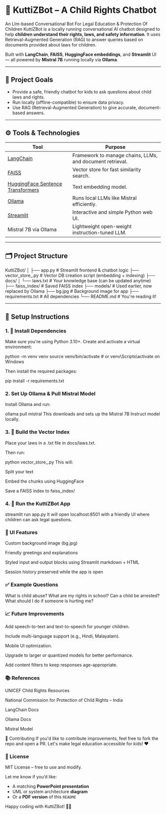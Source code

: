 
# 🤖 KuttiZBot – A Child Rights Chatbot
An Llm-based Conversational Bot For Legal Education &amp; Protection Of Children
KuttiZBot is a locally running conversational AI chatbot designed to help **children understand their rights, laws, and safety information**. It uses Retrieval-Augmented Generation (RAG) to answer queries based on documents provided about laws for children.

Built with **LangChain**, **FAISS**, **HuggingFace embeddings**, and **Streamlit** UI — all powered by **Mistral 7B** running locally via **Ollama**.

---

## 🧠 Project Goals

- Provide a safe, friendly chatbot for kids to ask questions about child laws and rights.
- Run locally (offline-compatible) to ensure data privacy.
- Use RAG (Retrieval-Augmented Generation) to give accurate, document-based answers.

---

## ⚙️ Tools & Technologies

| Tool                | Purpose                                                                 |
|---------------------|-------------------------------------------------------------------------|
| [LangChain](https://www.langchain.com/) | Framework to manage chains, LLMs, and document retrieval.       |
| [FAISS](https://github.com/facebookresearch/faiss)         | Vector store for fast similarity search.                        |
| [HuggingFace Sentence Transformers](https://www.sbert.net/) | Text embedding model.                                           |
| [Ollama](https://ollama.com)            | Runs local LLMs like Mistral efficiently.                      |
| [Streamlit](https://streamlit.io/)      | Interactive and simple Python web UI.                          |
| Mistral 7B via Ollama                   | Lightweight open-weight instruction-tuned LLM.                 |

---

## 🗂️ Project Structure
KuttiZBot/
│
├── app.py # Streamlit frontend & chatbot logic
├── vector_store_.py # Vector DB creation script (embedding + indexing)
├── docs/
│ └── laws.txt # Your knowledge base (can be updated anytime)
├── faiss_index/ # Saved FAISS index
├── models/ # Used earlier, now replaced by Ollama
├── bg.jpg # Background image for app
├── requirements.txt # All dependencies
└── README.md # You're reading it!




---

## 🚀 Setup Instructions

### 1. 🔧 Install Dependencies

Make sure you're using Python 3.10+. Create and activate a virtual environment:


python -m venv venv
source venv/bin/activate  # or venv\Scripts\activate on Windows


Then install the required packages:

pip install -r requirements.txt


### 2. Set Up Ollama & Pull Mistral Model
Install Ollama and run:



ollama pull mistral
This downloads and sets up the Mistral 7B Instruct model locally.

### 3. 🧠 Build the Vector Index
Place your laws in a .txt file in docs/laws.txt.

Then run:

python vector_store_.py
This will:

Split your text

Embed the chunks using HuggingFace

Save a FAISS index to faiss_index/

### 4. 🧒 Run the KuttiZBot App

streamlit run app.py
It will open localhost:8501 with a friendly UI where children can ask legal questions.

### 🎨 UI Features
Custom background image (bg.jpg)

Friendly greetings and explanations

Styled input and output blocks using Streamlit markdown + HTML

Session history preserved while the app is open

### ✅ Example Questions

What is child abuse?
What are my rights in school?
Can a child be arrested?
What should I do if someone is hurting me?

### 📈 Future Improvements
Add speech-to-text and text-to-speech for younger children.

Include multi-language support (e.g., Hindi, Malayalam).

Mobile UI optimization.

Upgrade to larger or quantized models for better performance.

Add content filters to keep responses age-appropriate.

### 📚 References
UNICEF Child Rights Resources

National Commission for Protection of Child Rights – India

LangChain Docs

Ollama Docs

Mistral Model

🤝 Contributing
If you'd like to contribute improvements, feel free to fork the repo and open a PR. Let's make legal education accessible for kids! ❤️

### 📄 License
MIT License – free to use and modify.



Let me know if you’d like:
- A matching **PowerPoint presentation**
- UML or system architecture **diagram**
- Or a **PDF version** of this `README`

Happy coding with KuttiZBot! 🧒💬
